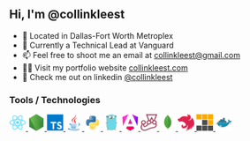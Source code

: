 ## Hi, I'm @collinkleest

- 📍 Located in Dallas-Fort Worth Metroplex
- 👀 Currently a Technical Lead at Vanguard
- 📫 Feel free to shoot me an email at [collinkleest@gmail.com](mailto:collinkleest@gmail.com)
- 👨‍💻 Visit my portfolio website [collinkleest.com](https://collinkleest.com)
- 📱 Check me out on linkedin [@collinkleest](https://linkedin.com/in/collinkleest)

### Tools / Technologies

<a href="https://react.dev/" target="_blank">
  <img src="https://raw.githubusercontent.com/devicons/devicon/refs/heads/master/icons/react/react-original.svg" width="30" height="30">
</a>
<a href="https://nodejs.org/" target="_blank">
  <img src="https://raw.githubusercontent.com/devicons/devicon/refs/heads/master/icons/nodejs/nodejs-original.svg" width="30" height="30">
</a>
<a href="https://www.typescriptlang.org/" target="_blank">
  <img src="https://raw.githubusercontent.com/devicons/devicon/refs/heads/master/icons/typescript/typescript-original.svg" width="30" height="30">
</a>

<a href="https://www.java.com/" target="_blank">
  <img src="https://raw.githubusercontent.com/devicons/devicon/refs/heads/master/icons/java/java-original.svg" width="30" height="30">
</a>
<a href="https://www.python.org/" target="_blank">
  <img src="https://raw.githubusercontent.com/devicons/devicon/refs/heads/master/icons/python/python-original.svg" width="30" height="30">
</a>
<a href="https://go.dev/" target="_blank">
  <img src="https://raw.githubusercontent.com/devicons/devicon/refs/heads/master/icons/go/go-original.svg" width="30" height="30">
</a>

<a href="https://angular.dev/" target="_blank">
  <img src="https://raw.githubusercontent.com/devicons/devicon/refs/heads/master/icons/angular/angular-original.svg" width="30" height="30">
</a>
<a href="https://jestjs.io/" target="_blank">
  <img src="https://raw.githubusercontent.com/devicons/devicon/refs/heads/master/icons/jest/jest-plain.svg" width="30" height="30">
</a>
<a href="https://www.mongodb.com/" target="_blank">
  <img src="https://raw.githubusercontent.com/devicons/devicon/refs/heads/master/icons/mongodb/mongodb-original.svg" width="30" height="30">
</a>

<a href="https://nestjs.com/" target="_blank">
  <img src="https://raw.githubusercontent.com/devicons/devicon/refs/heads/master/icons/nestjs/nestjs-original.svg" width="30" height="30">
</a>
<a href="https://pnpm.io/" target="_blank">
  <img src="https://raw.githubusercontent.com/devicons/devicon/refs/heads/master/icons/pnpm/pnpm-original.svg" width="30" height="30">
</a>
<a href="https://www.docker.com/" target="_blank">
  <img src="https://raw.githubusercontent.com/devicons/devicon/refs/heads/master/icons/docker/docker-original.svg" width="30" height="30">
</a>
